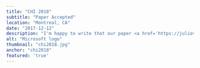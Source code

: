 ```yaml
---
title: "CHI 2018"
subtitle: "Paper Accepted"
location: "Montreal, CA"
date: "2017-12-12"
description: "I'm happy to write that our paper <a href='https://juliovega.info/publications#chi2018'>'Back to Analogue: Self-reporting for Parkinson's Disease'</a> has been accepted in CHI 2018. We prototyped five different tech-based artefacts to allow people with Parkinson's report their symptoms. In the end, we chose a paper diary that can be encoded automatically and reached an overall response compliance of 98.5%. Based on a thematic analysis of interviews with our participants, we published five design implications that support the creation of future artefacts to collect self-reported data in Parkinson’s Disease if researchers decide to go back to analogue or to use a digital medium."
alt: "Microsoft logo"
thumbnail: "chi2018.jpg"
anchor: "chi2018"
featured: 'true'
---
```

